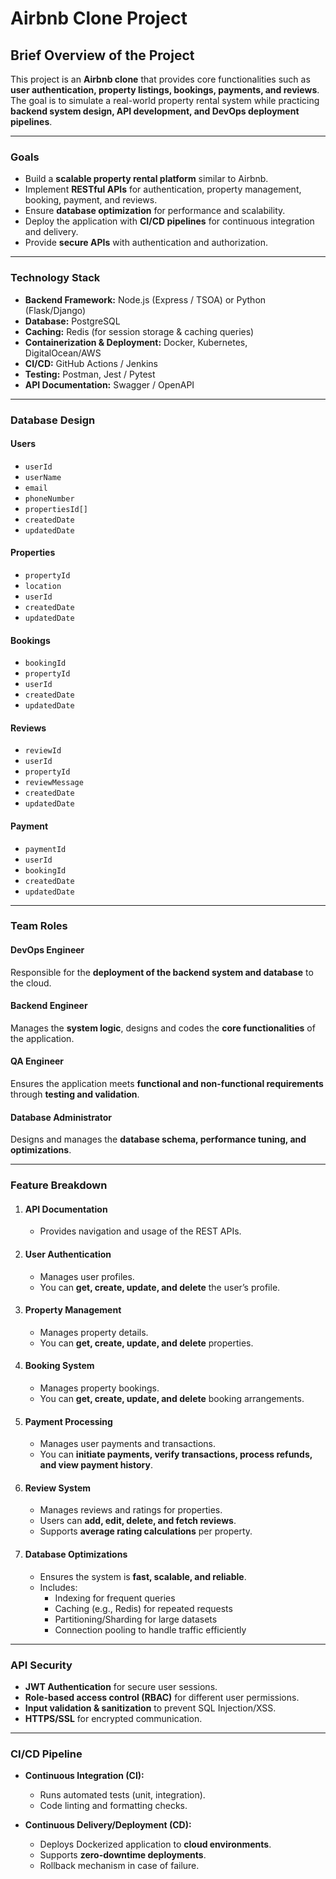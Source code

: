 # Airbnb Clone Project

## Brief Overview of the Project
This project is an **Airbnb clone** that provides core functionalities such as **user authentication, property listings, bookings, payments, and reviews**.  
The goal is to simulate a real-world property rental system while practicing **backend system design, API development, and DevOps deployment pipelines**.

---

### Goals
- Build a **scalable property rental platform** similar to Airbnb.  
- Implement **RESTful APIs** for authentication, property management, booking, payment, and reviews.  
- Ensure **database optimization** for performance and scalability.  
- Deploy the application with **CI/CD pipelines** for continuous integration and delivery.  
- Provide **secure APIs** with authentication and authorization.

---

### Technology Stack
- **Backend Framework:** Node.js (Express / TSOA) or Python (Flask/Django)  
- **Database:** PostgreSQL  
- **Caching:** Redis (for session storage & caching queries)  
- **Containerization & Deployment:** Docker, Kubernetes, DigitalOcean/AWS  
- **CI/CD:** GitHub Actions / Jenkins  
- **Testing:** Postman, Jest / Pytest  
- **API Documentation:** Swagger / OpenAPI  

---

### Database Design
#### Users
- `userId`  
- `userName`  
- `email`  
- `phoneNumber`  
- `propertiesId[]`  
- `createdDate`  
- `updatedDate`

#### Properties
- `propertyId`  
- `location`  
- `userId`  
- `createdDate`  
- `updatedDate`

#### Bookings
- `bookingId`  
- `propertyId`  
- `userId`  
- `createdDate`  
- `updatedDate`

#### Reviews
- `reviewId`  
- `userId`  
- `propertyId`  
- `reviewMessage`  
- `createdDate`  
- `updatedDate`

#### Payment
- `paymentId`  
- `userId`  
- `bookingId`  
- `createdDate`  
- `updatedDate`

---

### Team Roles
#### DevOps Engineer
Responsible for the **deployment of the backend system and database** to the cloud.

#### Backend Engineer
Manages the **system logic**, designs and codes the **core functionalities** of the application.

#### QA Engineer
Ensures the application meets **functional and non-functional requirements** through **testing and validation**.

#### Database Administrator
Designs and manages the **database schema, performance tuning, and optimizations**.

---

### Feature Breakdown
1. #### API Documentation
   - Provides navigation and usage of the REST APIs.

2. #### User Authentication
   - Manages user profiles.  
   - You can **get, create, update, and delete** the user’s profile.  

3. #### Property Management
   - Manages property details.  
   - You can **get, create, update, and delete** properties.  

4. #### Booking System
   - Manages property bookings.  
   - You can **get, create, update, and delete** booking arrangements.  

5. #### Payment Processing
   - Manages user payments and transactions.  
   - You can **initiate payments, verify transactions, process refunds, and view payment history**.  

6. #### Review System
   - Manages reviews and ratings for properties.  
   - Users can **add, edit, delete, and fetch reviews**.  
   - Supports **average rating calculations** per property.  

7. #### Database Optimizations
   - Ensures the system is **fast, scalable, and reliable**.  
   - Includes:  
     - Indexing for frequent queries  
     - Caching (e.g., Redis) for repeated requests  
     - Partitioning/Sharding for large datasets  
     - Connection pooling to handle traffic efficiently  

---

### API Security
- **JWT Authentication** for secure user sessions.  
- **Role-based access control (RBAC)** for different user permissions.  
- **Input validation & sanitization** to prevent SQL Injection/XSS.  
- **HTTPS/SSL** for encrypted communication.  

---

### CI/CD Pipeline
- **Continuous Integration (CI):**  
  - Runs automated tests (unit, integration).  
  - Code linting and formatting checks.  

- **Continuous Delivery/Deployment (CD):**  
  - Deploys Dockerized application to **cloud environments**.  
  - Supports **zero-downtime deployments**.  
  - Rollback mechanism in case of failure.